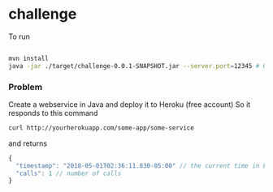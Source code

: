 # challenge

To run

```bash

mvn install
java -jar ./target/challenge-0.0.1-SNAPSHOT.jar --server.port=12345 # Or whatever port you like

```

### Problem

Create a webservice in Java and deploy it to Heroku (free account)
So it responds to this command

```bash
curl http://yourherokuapp.com/some-app/some-service
```

and returns
```js
{
  "timestamp": "2018-05-01T02:36:11.830-05:00" // the current time in EST
  "calls": 1 // number of calls 
}

```
